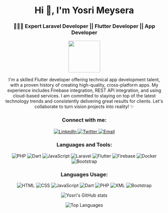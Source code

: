 <h1 align="center">Hi 👋, I'm Yosri Meysera</h1>
<h3 align="center">🧑🏽‍💻 Expert Laravel Developer || Flutter Developer || App Developer</h3>

<p align="center">
  <img src="https://media.giphy.com/media/26tn33aiTi1jkl6H6/giphy.gif" width="100"/>
</p>

<p align="center">
  I'm a skilled Flutter developer offering technical app development talent, with a proven history of creating high-quality, cross-platform apps. My experience includes Firebase integration, REST API integration, and using cloud-based services. I am committed to staying on top of the latest technology trends and consistently delivering great results for clients. Let's collaborate to turn vision projects into reality! ✨
</p>

<h3 align="center">Connect with me:</h3>
<p align="center">
  <a href="https://www.linkedin.com/in/your-linkedin-profile/" target="_blank">
    <img align="center" src="https://img.shields.io/badge/-LinkedIn-%230077B5?style=for-the-badge&logo=linkedin&logoColor=white" alt="LinkedIn"/>
  </a>
  <a href="https://twitter.com/your-twitter-profile" target="_blank">
    <img align="center" src="https://img.shields.io/badge/-Twitter-%231DA1F2?style=for-the-badge&logo=twitter&logoColor=white" alt="Twitter"/>
  </a>
  <a href="mailto:your-email@example.com">
    <img align="center" src="https://img.shields.io/badge/-Email-D14836?style=for-the-badge&logo=gmail&logoColor=white" alt="Email"/>
  </a>
</p>

<h3 align="center">Languages and Tools:</h3>
<p align="center">
  <img src="https://img.shields.io/badge/PHP-777BB4?style=for-the-badge&logo=php&logoColor=white" alt="PHP"/>
  <img src="https://img.shields.io/badge/Dart-0175C2?style=for-the-badge&logo=dart&logoColor=white" alt="Dart"/>
  <img src="https://img.shields.io/badge/JavaScript-323330?style=for-the-badge&logo=javascript&logoColor=F7DF1E" alt="JavaScript"/>
  <img src="https://img.shields.io/badge/Laravel-FF2D20?style=for-the-badge&logo=laravel&logoColor=white" alt="Laravel"/>
  <img src="https://img.shields.io/badge/Flutter-02569B?style=for-the-badge&logo=flutter&logoColor=white" alt="Flutter"/>
  <img src="https://img.shields.io/badge/Firebase-FFCA28?style=for-the-badge&logo=firebase&logoColor=black" alt="Firebase"/>
  <img src="https://img.shields.io/badge/Docker-2496ED?style=for-the-badge&logo=docker&logoColor=white" alt="Docker"/>
  <img src="https://img.shields.io/badge/Bootstrap-7952B3?style=for-the-badge&logo=bootstrap&logoColor=white" alt="Bootstrap"/>
</p>

<h3 align="center">Languages Usage:</h3>

<p align="center">
  <img src="https://img.shields.io/badge/HTML-75%25-yellow?style=for-the-badge&logo=html5&logoColor=white" alt="HTML"/>
  <img src="https://img.shields.io/badge/CSS-75%25-blue?style=for-the-badge&logo=css3&logoColor=white" alt="CSS"/>
  <img src="https://img.shields.io/badge/JavaScript-75%25-yellowgreen?style=for-the-badge&logo=javascript&logoColor=white" alt="JavaScript"/>
  <img src="https://img.shields.io/badge/Dart-75%25-00B4AB?style=for-the-badge&logo=dart&logoColor=white" alt="Dart"/>
  <img src="https://img.shields.io/badge/PHP-75%25-777BB4?style=for-the-badge&logo=php&logoColor=white" alt="PHP"/>
  <img src="https://img.shields.io/badge/XML-75%25-0060F2?style=for-the-badge&logo=xml&logoColor=white" alt="XML"/>
  <img src="https://img.shields.io/badge/Bootstrap-75%25-7952B3?style=for-the-badge&logo=bootstrap&logoColor=white" alt="Bootstrap"/>
</p>

<p align="center">
  <img src="https://github-readme-stats.vercel.app/api?username=your-username&show_icons=true&theme=radical" alt="Yosri's GitHub stats"/>
</p>

<p align="center">
  <img src="https://github-readme-stats.vercel.app/api/top-langs/?username=your-username&layout=compact&theme=radical" alt="Top Languages"/>
</p>